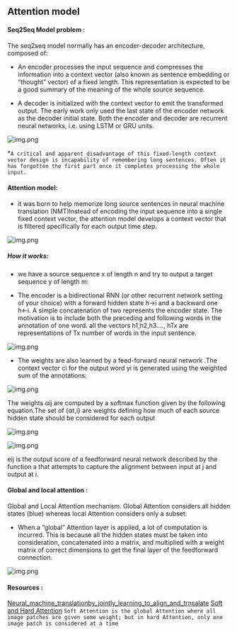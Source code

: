   ## Attention model
  
  #### Seq2Seq Model problem : 
  The seq2seq model normally has an encoder-decoder architecture, composed of:

* An encoder processes the input sequence and compresses the information into a context vector (also known as sentence embedding or “thought” vector) of a fixed length. This representation is expected to be a good summary of the meaning of the whole source sequence.

* A decoder is initialized with the context vector to emit the transformed output. The early work only used the last state of the encoder network as the decoder initial state.
Both the encoder and decoder are recurrent neural networks, i.e. using LSTM or GRU units.

![img.png](https://lilianweng.github.io/lil-log/assets/images/encoder-decoder-example.png)

*```A critical and apparent disadvantage of this fixed-length context vector design is incapability of remembering long sentences. Often it has forgotten the first part once it completes processing the whole input.``` 


#### Attention model: 

*  it was born to help memorize long source sentences in neural machine translation (NMT)Instead of encoding the input sequence into a single fixed context vector, the attention model develops a context vector that is filtered specifically for each output time step.

![img.png](https://lilianweng.github.io/lil-log/assets/images/encoder-decoder-attention.png)

##### How it works: 
* we have a source sequence x of length n and try to output a target sequence y of length m:

* The encoder is a bidirectional RNN (or other recurrent network setting of your choice) with a forward hidden state h→i and a backward one h←i. A simple concatenation of two represents the encoder state. The motivation is to include both the preceding and following words in the annotation of one word.
 all the vectors h1,h2,h3…., hTx are representations of Tx number of words in the input sentence.

![img.png](https://cdn.analyticsvidhya.com/wp-content/uploads/2019/11/image9.png)

* The weights are also learned by a feed-forward neural network .The context vector ci for the output word yi is generated using the weighted sum of the annotations:

![img.png](https://cdn.analyticsvidhya.com/wp-content/uploads/2019/11/image8.png)

 The weights αij are computed by a softmax function given by the following equation.The set of {αt,i} are weights defining how much of each source hidden state should be considered for each output
 
 ![img.png](https://cdn.analyticsvidhya.com/wp-content/uploads/2019/11/image11.png)
 
 ![img.png](https://cdn.analyticsvidhya.com/wp-content/uploads/2019/11/image10.png)
 
 eij is the output score of a feedforward neural network described by the function a that attempts to capture the alignment between input at j and output at i.
 
 #### Global and local attention :
 
 Global and Local Attention mechanism. Global Attention considers all hidden states (blue) whereas local Attention considers only a subset:
 
 * When a “global” Attention layer is applied, a lot of computation is incurred. This is because all the hidden states must be taken into consideration, concatenated into a matrix, and multiplied with a weight matrix of correct dimensions to get the final layer of the feedforward connection.
 
 ![img.png](https://cdn.analyticsvidhya.com/wp-content/uploads/2019/11/image26.png)




#### Resources :
 
 
<a href = 'https://arxiv.org/pdf/1409.0473.pdf'>Neural_machine_translationby_jointly_learning_to_align_and_trnsalate</a>
<a href = 'https://arxiv.org/pdf/1502.03044.pdf'>Soft and Hard Attention</a>
```Soft Attention is the global Attention where all image patches are given some weight; but in hard Attention, only one image patch is considered at a time```
